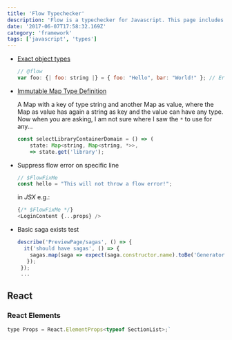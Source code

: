 ```yaml
---
title: 'Flow Typechecker'
description: 'Flow is a typechecker for Javascript. This page includes some interesting aspects of it'
date: '2017-06-07T17:58:32.169Z'
category: 'framework'
tags: ['javascript', 'types']
---
```


* [Exact object types](https://flow.org/en/docs/types/objects/#toc-exact-object-types)

	```js
	// @flow
	var foo: {| foo: string |} = { foo: "Hello", bar: "World!" }; // Error!
	```

* [Immutable Map Type Definition](https://github.com/facebook/immutable-js/blob/master/type-definitions/immutable.js.flow#L685)

	A Map with a key of type string and another Map as value, where the Map as value has again a string as key and the value can have any type. Now when you are asking, I am not sure where I saw the `*` to use for any...

	```js
	const selectLibraryContainerDomain = () => (
		state: Map<string, Map<string, *>>,
		=> state.get('library');
	```

* Suppress flow error on specific line

	```js
	// $FlowFixMe
	const hello = "This will not throw a flow error!";
	```

	in *JSX* e.g.:

	```js
	{/* $FlowFixMe */}
	<LoginContent {...props} />
	```

* Basic saga exists test

	```js
	describe('PreviewPage/sagas', () => {
	  it('should have sagas', () => {
	    sagas.map(saga => expect(saga.constructor.name).toBe('GeneratorFunction'));
       });
     });
     ...
	```

## React

### React Elements

```js
type Props = React.ElementProps<typeof SectionList>;`
```